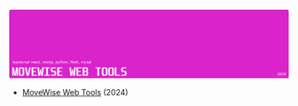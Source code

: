 ![Project Cover Photo](./images/MoveWise%20Web%20Tools%20Project%20Cover%20Photo.png)

- [MoveWise Web Tools](https://github.com/SaikoTechnology/MoveWise.ie) (2024)